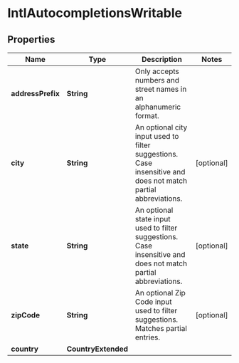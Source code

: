 

# IntlAutocompletionsWritable


## Properties

Name | Type | Description | Notes
------------ | ------------- | ------------- | -------------
**addressPrefix** | **String** | Only accepts numbers and street names in an alphanumeric format.  | 
**city** | **String** | An optional city input used to filter suggestions. Case insensitive and does not match partial abbreviations.  |  [optional]
**state** | **String** | An optional state input used to filter suggestions. Case insensitive and does not match partial abbreviations.  |  [optional]
**zipCode** | **String** | An optional Zip Code input used to filter suggestions. Matches partial entries.  |  [optional]
**country** | **CountryExtended** |  | 



